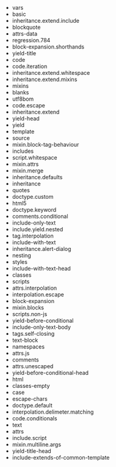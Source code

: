   - vars 
  - basic 
  - inheritance.extend.include
  - blockquote 
  - attrs-data
  - regression.784 
  - block-expansion.shorthands 
  - yield-title 
  - code
  - code.iteration
  - inheritance.extend.whitespace 
  - inheritance.extend.mixins
  - mixins
  - blanks 
  - utf8bom
  - code.escape 
  - inheritance.extend 
  - yield-head 
  - yield 
  - template 
  - source 
  - mixin.block-tag-behaviour
  - includes 
  - script.whitespace 
  - mixin.attrs
  - mixin.merge
  - inheritance.defaults 
  - inheritance 
  - quotes
  - doctype.custom 
  - html5
  - doctype.keyword 
  - comments.conditional 
  - include-only-text
  - include.yield.nested 
  - tag.interpolation
  - include-with-text 
  - inheritance.alert-dialog 
  - nesting 
  - styles 
  - include-with-text-head 
  - classes
  - scripts 
  - attrs.interpolation 
  - interpolation.escape 
  - block-expansion 
  - mixin.blocks
  - scripts.non-js 
  - yield-before-conditional 
  - include-only-text-body
  - tags.self-closing 
  - text-block 
  - namespaces
  - attrs.js 
  - comments 
  - attrs.unescaped 
  - yield-before-conditional-head 
  - html 
  - classes-empty
  - case
  - escape-chars
  - doctype.default 
  - interpolation.delimeter.matching 
  - code.conditionals
  - text 
  - attrs 
  - include.script 
  - mixin.multiline.args
  - yield-title-head 
  - include-extends-of-common-template 